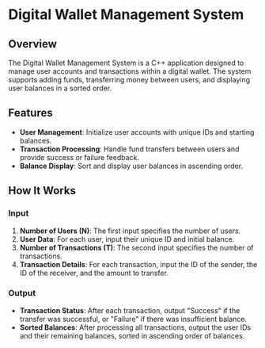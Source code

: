 # Digital Wallet Management System

## Overview

The Digital Wallet Management System is a C++ application designed to manage user accounts and transactions within a digital wallet. The system supports adding funds, transferring money between users, and displaying user balances in a sorted order.

## Features

- **User Management**: Initialize user accounts with unique IDs and starting balances.
- **Transaction Processing**: Handle fund transfers between users and provide success or failure feedback.
- **Balance Display**: Sort and display user balances in ascending order.

## How It Works

### Input

1. **Number of Users (N)**: The first input specifies the number of users.
2. **User Data**: For each user, input their unique ID and initial balance.
3. **Number of Transactions (T)**: The second input specifies the number of transactions.
4. **Transaction Details**: For each transaction, input the ID of the sender, the ID of the receiver, and the amount to transfer.

### Output

- **Transaction Status**: After each transaction, output "Success" if the transfer was successful, or "Failure" if there was insufficient balance.
- **Sorted Balances**: After processing all transactions, output the user IDs and their remaining balances, sorted in ascending order of balances.
